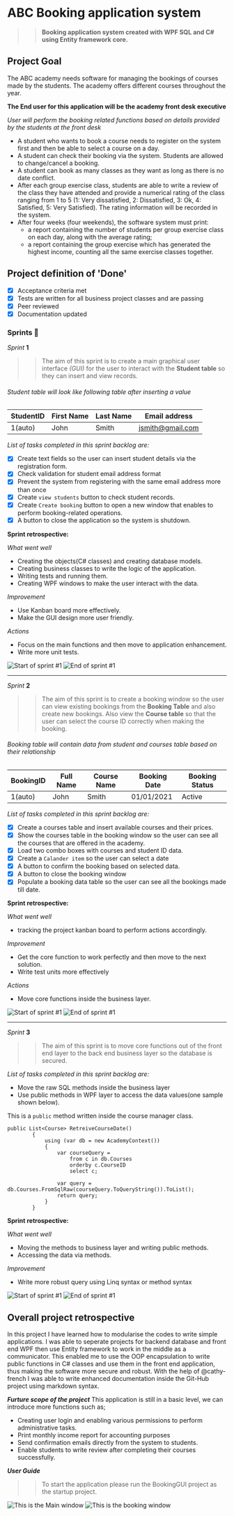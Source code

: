 # ABC Booking application system 
>> **Booking application system created with WPF SQL and C# using Entity framework core.**

## **Project Goal**
The ABC academy needs software for managing the bookings of courses made by the students. The academy offers different courses throughout the year.

**The End user for this application will be the academy front desk executive**

_User will perform the booking related functions based on details provided by the students at the front desk_

 - A student who wants to book a course needs to register on the system first and then be able to select a course on a day.
 - A student can check their booking via the system. Students are allowed to change/cancel a booking.
 - A student can book as many classes as they want as long as there is no date conflict.
 - After each group exercise class, students are able to write a review of the class they have attended and provide a numerical rating of the class ranging from 1 to 5 (1: Very dissatisfied, 2: Dissatisfied, 3: Ok, 4: Satisfied, 5: Very Satisfied). The rating information will be recorded in the system.
 - After four weeks (four weekends), the software system must print:
	- a report containing the number of students per group exercise class on each day, along with the average rating;
    - a report containing the group exercise which has generated the highest income, counting all the same exercise classes together.


## **Project definition of 'Done'**

- [x] Acceptance criteria met
- [x] Tests are written for all business project classes and  are passing
- [x] Peer reviewed
- [x] Documentation updated

### Sprints :rocket:

_Sprint_ **1**

>>The aim of this sprint is to create a main graphical user interface _(GUI)_ for the user to interact with the **Student table** so they can insert and view records.

###### Student table will look like following table after inserting a value


StudentID	|First Name	|Last Name	|Email address
------------|-----------|-----------|-------------
1(auto)		|John		|Smith		|jsmith@gmail.com

*List of tasks completed in this sprint backlog are:*
- [x] Create text fields so the user can insert student details via the registration form.
- [x] Check validation for student email address format
- [x] Prevent the system from registering with the same email address more than once
- [x] Create ```view students``` button to check student records.
- [x] Create ```Create booking``` button to open a new window that enables to perform booking-related operations.
- [x] A button to close the application so the system is shutdown.

**Sprint retrospective:**

_What went well_
- Creating the objects(C# classes) and creating database models.
- Creating business classes to write the logic of the application.
- Writing tests and running them.
- Creating WPF windows to make the user interact with the data.

_Improvement_
- Use Kanban board more effectively.
- Make the GUI design more user friendly.

_Actions_
- Focus on the main functions and then move to application enhancement.
- Write more unit tests.


![Start of sprint #1](https://github.com/BarathNallusamy/BookingApplicationWPF/blob/75dae287f21a3d713411a48be07b320560814f62/Images/sprint%20one%20point%201.jpg)
![End of sprint #1](https://github.com/BarathNallusamy/BookingApplicationWPF/blob/75dae287f21a3d713411a48be07b320560814f62/Images/sprint%20one%20point%202.jpg)

-----------------------------------------------------------------------------------------------------------------------------------------------------------------

_Sprint_ **2**

>>The aim of this sprint is to create a booking window so the user can view existing bookings from the **Booking Table** and also create new bookings. Also view the **Course table** so that the user can select the course ID correctly when making the booking.

###### Booking table will contain data from student and courses table based on their relationship 


BookingID	|Full Name	|Course Name|Booking Date		|Booking Status
------------|-----------|-----------|-------------------|--------------
1(auto)		|John		|Smith		|01/01/2021			|Active

*List of tasks completed in this sprint backlog are:*
- [x] Create a courses table and insert available courses and their prices.
- [x] Show the courses table in the booking window so the user can see all the courses that are offered in the academy.
- [x] Load two combo boxes with courses and student ID data.
- [x] Create a ```Calander item``` so the user can select a date 
- [x] A button to confirm the booking based on selected data.
- [x] A button to close the booking window
- [x] Populate a booking data table so the user can see all the bookings made till date.

**Sprint retrospective:**

_What went well_
- tracking the project kanban board to perform actions accordingly.

_Improvement_
- Get the core function to work perfectly and then move to the next solution.
- Write test units more effectively

_Actions_
- Move core functions inside the business layer.



![Start of sprint #1](https://github.com/BarathNallusamy/BookingApplicationWPF/blob/75dae287f21a3d713411a48be07b320560814f62/Images/sprint%20two%20point%201.jpg)
![End of sprint #1](https://github.com/BarathNallusamy/BookingApplicationWPF/blob/75dae287f21a3d713411a48be07b320560814f62/Images/sprint%20two%20point%202.jpg)

-----------------------------------------------------------------------------------------------------------------------------------------------------------------

_Sprint_ **3**

>>The aim of this sprint is to move core functions out of the front end layer to the back end business layer so the database is secured.
>>

*List of tasks completed in this sprint backlog are:*
- Move the raw SQL methods inside the business layer
- Use public methods in WPF layer to access the data values(one sample shown below).

This is a ```public``` method written inside the course manager class.
```Csharp
public List<Course> RetreiveCourseDate()
        {
            using (var db = new AcademyContext())
            {
                var courseQuery =
                    from c in db.Courses
                    orderby c.CourseID
                    select c;

                var query = db.Courses.FromSqlRaw(courseQuery.ToQueryString()).ToList();
                return query;
            } 
        }
```


**Sprint retrospective:**

_What went well_
- Moving the methods to business layer and writing public methods.
- Accessing the data via methods.

_Improvement_
- Write more robust query using Linq syntax or method syntax 

![Start of sprint #1](https://github.com/BarathNallusamy/BookingApplicationWPF/blob/75dae287f21a3d713411a48be07b320560814f62/Images/sprint%20three%20point%201.jpg)
![End of sprint #1](https://github.com/BarathNallusamy/BookingApplicationWPF/blob/75dae287f21a3d713411a48be07b320560814f62/Images/sprint%20three%20point%202.jpg)

## Overall project retrospective 
In this project I have learned how to modularise the codes to write simple applications. I was able to seperate projects for backend database and front end WPF then use Entity framework to work in the middle as a communicator. This enabled me to use the OOP encapsulation to write public functions in C# classes and use them in the front end application, thus making the software more secure and robust.
With the help of @cathy-french I was able to write enhanced documentation inside the Git-Hub project using markdown syntax.

**_Furture scope of the project_** 
This application is still in a basic level, we can introduce more functions such as;
- Creating user login and enabling various permissions to perform administrative tasks.
- Print monthly income report for accounting purposes
- Send confirmation emails directly from the system to students.
- Enable students to write review after completing their courses successfully.

***User Guide***
>>To start the application please run the BookingGUI project as the startup project. 


![This is the Main window](https://github.com/BarathNallusamy/BookingApplicationWPF/blob/d4b9778552ef9d4cda24da5445aa7bd11734e6f4/Images/Main%20window.jpg)
![This is the booking window](https://github.com/BarathNallusamy/BookingApplicationWPF/blob/d4b9778552ef9d4cda24da5445aa7bd11734e6f4/Images/Booking%20window.jpg)




